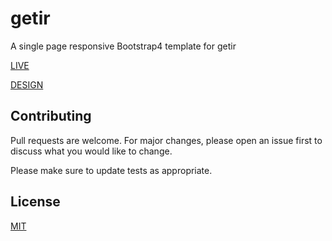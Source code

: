 # getir

A single page responsive Bootstrap4 template for getir

[LIVE](https://tender-haibt-2647fa.netlify.app/)

[DESIGN](https://dribbble.com/shots/14040919-Getir-Homepage)

## Contributing
Pull requests are welcome. For major changes, please open an issue first to discuss what you would like to change.

Please make sure to update tests as appropriate.

## License
[MIT](https://choosealicense.com/licenses/mit/)
